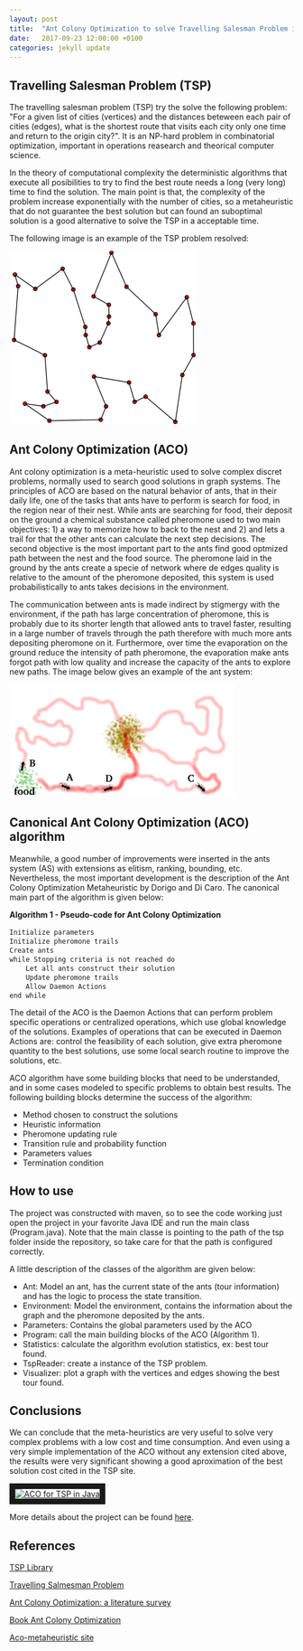 ```yaml
---
layout: post
title:  "Ant Colony Optimization to solve Travelling Salesman Problem in Java"
date:   2017-09-23 12:00:00 +0100
categories: jekyll update
---
```


## Travelling Salesman Problem (TSP)
The travelling salesman problem (TSP) try the solve the following problem: "For a given list of cities (vertices) and the distances beteween each pair of cities (edges), what is the shortest route that visits each city only one time and return to the origin city?". It is an NP-hard problem in combinatorial optimization, important in operations reasearch and theorical computer science. 

In the theory of computational complexity the deterministic algorithms that execute all posibilities to try to find the best route needs a long (very long) time to find the solution. The main point is that, the complexity of the problem increase exponentially with the number of cities, so a metaheuristic that do not guarantee the best solution but can found an suboptimal solution is a good alternative to solve the TSP in a acceptable time.

The following image is an example of the TSP problem resolved:

![alt text](/assets/imgs/tsp-solution.png)

## Ant Colony Optimization (ACO)

Ant colony optimization is a meta-heuristic used to solve complex discret problems, normally used to search good solutions in graph systems. The principles of ACO are based on the natural behavior of ants, that in their daily life, one of the tasks that ants have to perform is search for food, in the region near of their nest. While ants are searching for food, their deposit on the ground a chemical substance called pheromone used to two main objectives: 1) a way to memorize how to back to the nest and 2) and lets a trail for that the other ants can calculate the next step decisions. The second objective is the most important part to the ants find good optmized path between the nest and the food source. The pheromone laid in the ground by the ants create a specie of network where de edges quality is relative to the amount of the pheromone deposited, this system is used probabilistically to ants takes decisions in the environment.

The communication between ants is made indirect by stigmergy with the environment, if the path has large concentration of pheromone, this is probably due to its shorter length that allowed ants to travel faster, resulting in a large number of travels through the path therefore with much more ants depositing pheromone on it. Furthermore, over time the evaporation on the ground reduce the intensity of path pheromone, the evaporation make ants forgot path with low quality and increase the capacity of the ants to explore new paths. The image below gives an example of the ant system:

![alt text](/assets/imgs/aco-inspiration.png)

## Canonical Ant Colony Optimization (ACO) algorithm

Meanwhile, a good number of improvements were inserted in the ants system (AS) with extensions as elitism, ranking, bounding, etc. Nevertheless, the most important development is the description of the Ant Colony Optimization Metaheuristic by Dorigo and Di Caro. The canonical main part of the algorithm is given below:

**Algorithm 1 - Pseudo-code for Ant Colony Optimization**
```
Initialize parameters
Initialize pheromone trails
Create ants
while Stopping criteria is not reached do
    Let all ants construct their solution
    Update pheromone trails
    Allow Daemon Actions
end while
```

The detail of the ACO is the Daemon Actions that can perform problem specific operations or centralized operations, which use global knowledge of the solutions. Examples of operations that can be executed in Daemon Actions are: control the feasibility of each solution, give extra pheromone quantity to the best solutions, use some local search routine to improve the solutions, etc.  

ACO algorithm have some building blocks that need to be understanded, and in some cases modeled to specific problems to obtain best results. The following building blocks determine the success of the algorithm:

* Method chosen to construct the solutions
* Heuristic information
* Pheromone updating rule
* Transition rule and probability function
* Parameters values
* Termination condition

## How to use

The project was constructed with maven, so to see the code working just open the project in your favorite Java IDE and run the main class (Program.java). Note that the main classe is pointing to the path of the tsp folder inside the repository, so take care for that the path is configured correctly.

A little description of the classes of the algorithm are given below:

* Ant: Model an ant, has the current state of the ants (tour information) and has the logic to process the state transition.
* Environment: Model the environment, contains the information about the graph and the pheromone deposited by the ants.
* Parameters: Contains the global parameters used by the ACO
* Program: call the main building blocks of the ACO (Algorithm 1).
* Statistics: calculate the algorithm evolution statistics, ex: best tour found.
* TspReader: create a instance of the TSP problem.
* Visualizer: plot a graph with the vertices and edges showing the best tour found.

## Conclusions

We can conclude that the meta-heuristics are very useful to solve very complex problems with a low cost and time consumption. And even using a very simple implementation of the ACO without any extension cited above, the results were very significant showing a good aproximation of the best solution cost cited in the TSP site.

<a href="http://www.youtube.com/watch?feature=player_embedded&v=q11W1ZERSYk" target="_blank"><img src="https://img.youtube.com/vi/q11W1ZERSYk/0.jpg" alt="ACO for TSP in Java" width="612" height="459" border="10" /></a>

More details about the project can be found [here](https://github.com/schmittjoaopedro/aco-tsp-java).

## References

[TSP Library](https://www.iwr.uni-heidelberg.de/groups/comopt/software/TSPLIB95/)

[Travelling Salmesman Problem](https://en.wikipedia.org/wiki/Travelling_salesman_problem)

[Ant Colony Optimization: a literature survey](http://wps.fep.up.pt/wps/wp474.pdf)

[Book Ant Colony Optimization](https://mitpress.mit.edu/books/ant-colony-optimization)

[Aco-metaheuristic site](http://www.aco-metaheuristic.org/)